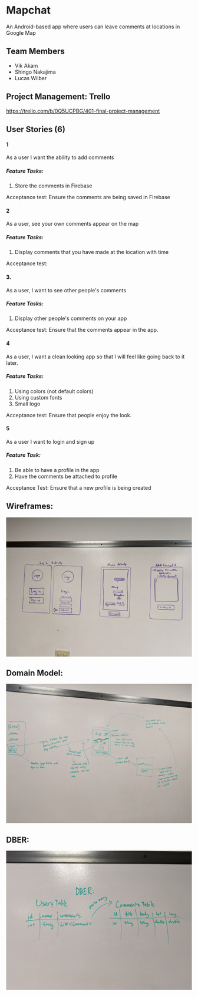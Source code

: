 # Mapchat

An Android-based app where users can leave comments at locations in Google Map

## Team Members
- Vik Akam
- Shingo Nakajima
- Lucas Wilber

## Project Management: Trello
https://trello.com/b/0Q5UCPBG/401-final-project-management

## User Stories (6)
#### 1
As a user I want the ability to add comments 
##### Feature Tasks: 
1. Store the comments in Firebase 

Acceptance test: Ensure the comments are being saved in Firebase

#### 2
As a user, see your own comments appear on the map 
##### Feature Tasks: 
1. Display comments that you have made at the location with time

Acceptance test: 

#### 3.
As a user, I want to see other people's comments 
##### Feature Tasks: 
1. Display other people's comments on your app 

Acceptance test: Ensure that the comments appear in the app. 

#### 4
As a user, I want a clean looking app so that I will feel like going back to it later. 
##### Feature Tasks: 
1. Using colors (not default colors)
2. Using custom fonts
3. Small logo 

Acceptance test: Ensure that people enjoy the look. 

#### 5  
As a user I want to login and sign up
##### Feature Task: 
1. Be able to have a profile in the app
2. Have the comments be attached to profile

Acceptance Test: Ensure that a new profile is being created 


## Wireframes:
![Map View](./assets/mapchat-wireframes.jpg)


## Domain Model:
![Domain Model](./assets/mapchat-domain-model.jpg)

  
## DBER: 
![DBER](./assets/mapchat-dber.jpg)
